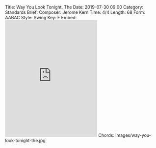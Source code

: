 Title: Way You Look Tonight, The
Date: 2019-07-30 09:00
Category: Standards
Brief:
Composer: Jerome Kern
Time: 4/4
Length: 68
Form: AABAC
Style: Swing
Key: F
Embed: <iframe src="https://open.spotify.com/embed/user/thatdavidmiller/playlist/2pPEZpjEkUIB73cdkgw8ka" width="300" height="380" frameborder="0" allowtransparency="true" allow="encrypted-media"></iframe>
Chords: images/way-you-look-tonight-the.jpg
